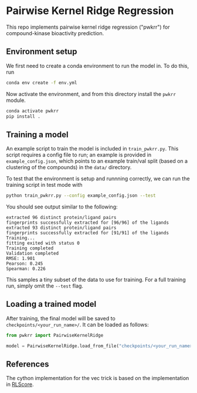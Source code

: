 # Pairwise Kernel Ridge Regression

This repo implements pairwise kernel ridge regression ("pwkrr") for compound-kinase bioactivity prediction.

## Environment setup

We first need to create a conda environment to run the model in. To do this, run

```bash
conda env create -f env.yml
```

Now activate the environment, and from this directory install the `pwkrr` module.

```bash
conda activate pwkrr 
pip install .
```

## Training a model

An example script to train the model is included in `train_pwkrr.py`. This script requires a config file to run; an example is provided in `example_config.json`, which points to an example train/val split (based on a clustering of the compounds) in the `data/` directory.

To test that the environment is setup and runnning correctly, we can run the training script in test mode with

```bash
python train_pwkrr.py --config example_config.json --test
```

You should see output similar to the following:

```
extracted 96 distinct protein/ligand pairs
fingerprints successfully extracted for [96/96] of the ligands
extracted 93 distinct protein/ligand pairs
fingerprints successfully extracted for [91/91] of the ligands
Training...
fitting exited with status 0
Training completed
Validation completed
RMSE: 1.901
Pearson: 0.245
Spearman: 0.226
```

This samples a tiny subset of the data to use for training. For a full training run, simply omit the `--test` flag. 

## Loading a trained model

After training, the final model will be saved to `checkpoints/<your_run_name>/`. It can be loaded as follows:

```python
from pwkrr import PairwiseKernelRidge

model = PairwiseKernelRidge.load_from_file("checkpoints/<your_run_name>/model.pkl")
```

## References

The cython implementation for the vec trick is based on the implementation in [RLScore](https://github.com/aatapa/RLScore/blob/master/rlscore/utilities/_sampled_kronecker_products.pyx).